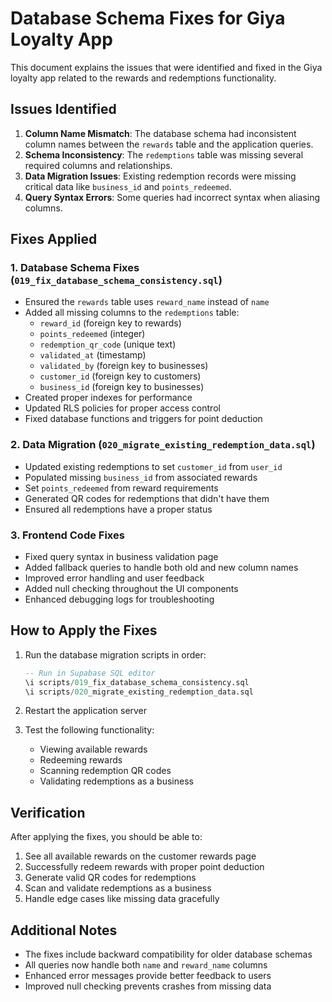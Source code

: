 # Database Schema Fixes for Giya Loyalty App

This document explains the issues that were identified and fixed in the Giya loyalty app related to the rewards and redemptions functionality.

## Issues Identified

1. **Column Name Mismatch**: The database schema had inconsistent column names between the `rewards` table and the application queries.
2. **Schema Inconsistency**: The `redemptions` table was missing several required columns and relationships.
3. **Data Migration Issues**: Existing redemption records were missing critical data like `business_id` and `points_redeemed`.
4. **Query Syntax Errors**: Some queries had incorrect syntax when aliasing columns.

## Fixes Applied

### 1. Database Schema Fixes (`019_fix_database_schema_consistency.sql`)

- Ensured the `rewards` table uses `reward_name` instead of `name`
- Added all missing columns to the `redemptions` table:
  - `reward_id` (foreign key to rewards)
  - `points_redeemed` (integer)
  - `redemption_qr_code` (unique text)
  - `validated_at` (timestamp)
  - `validated_by` (foreign key to businesses)
  - `customer_id` (foreign key to customers)
  - `business_id` (foreign key to businesses)
- Created proper indexes for performance
- Updated RLS policies for proper access control
- Fixed database functions and triggers for point deduction

### 2. Data Migration (`020_migrate_existing_redemption_data.sql`)

- Updated existing redemptions to set `customer_id` from `user_id`
- Populated missing `business_id` from associated rewards
- Set `points_redeemed` from reward requirements
- Generated QR codes for redemptions that didn't have them
- Ensured all redemptions have a proper status

### 3. Frontend Code Fixes

- Fixed query syntax in business validation page
- Added fallback queries to handle both old and new column names
- Improved error handling and user feedback
- Added null checking throughout the UI components
- Enhanced debugging logs for troubleshooting

## How to Apply the Fixes

1. Run the database migration scripts in order:
   ```sql
   -- Run in Supabase SQL editor
   \i scripts/019_fix_database_schema_consistency.sql
   \i scripts/020_migrate_existing_redemption_data.sql
   ```

2. Restart the application server

3. Test the following functionality:
   - Viewing available rewards
   - Redeeming rewards
   - Scanning redemption QR codes
   - Validating redemptions as a business

## Verification

After applying the fixes, you should be able to:

1. See all available rewards on the customer rewards page
2. Successfully redeem rewards with proper point deduction
3. Generate valid QR codes for redemptions
4. Scan and validate redemptions as a business
5. Handle edge cases like missing data gracefully

## Additional Notes

- The fixes include backward compatibility for older database schemas
- All queries now handle both `name` and `reward_name` columns
- Enhanced error messages provide better feedback to users
- Improved null checking prevents crashes from missing data